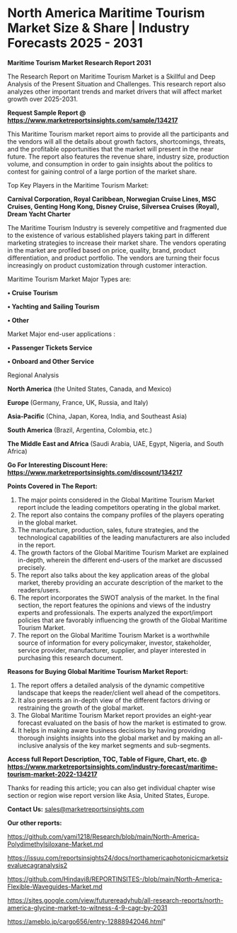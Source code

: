  # North America Maritime Tourism Market Size & Share | Industry Forecasts 2025 - 2031

<strong>Maritime Tourism Market Research Report 2031</strong>

The Research Report on Maritime Tourism Market is a Skillful and Deep Analysis of the Present Situation and Challenges. This research report also analyzes other important trends and market drivers that will affect market growth over 2025-2031.

<strong>Request Sample Report @ <a href=https://www.marketreportsinsights.com/sample/134217>https://www.marketreportsinsights.com/sample/134217</a></strong>

This Maritime Tourism market report aims to provide all the participants and the vendors will all the details about growth factors, shortcomings, threats, and the profitable opportunities that the market will present in the near future. The report also features the revenue share, industry size, production volume, and consumption in order to gain insights about the politics to contest for gaining control of a large portion of the market share.

Top Key Players in the Maritime Tourism Market:

<strong>Carnival Corporation, Royal Caribbean, Norwegian Cruise Lines, MSC Cruises, Genting Hong Kong, Disney Cruise, Silversea Cruises (Royal), Dream Yacht Charter</strong>

The Maritime Tourism Industry is severely competitive and fragmented due to the existence of various established players taking part in different marketing strategies to increase their market share. The vendors operating in the market are profiled based on price, quality, brand, product differentiation, and product portfolio. The vendors are turning their focus increasingly on product customization through customer interaction.

Maritime Tourism Market Major Types are:

<strong>• Cruise Tourism

• Yachting and Sailing Tourism

• Other</strong>

Market Major end-user applications :

<strong>• Passenger Tickets Service

• Onboard and Other Service</strong>

Regional Analysis

</u><strong><b>North America</b></strong> (the United States, Canada, and Mexico)

<strong><b>Europe </b></strong>(Germany, France, UK, Russia, and Italy)

<strong><b>Asia-Pacific</b></strong> (China, Japan, Korea, India, and Southeast Asia)

<strong><b>South America</b></strong> (Brazil, Argentina, Colombia, etc.)

<strong><b>The Middle East and Africa</b></strong> (Saudi Arabia, UAE, Egypt, Nigeria, and South Africa)

<strong>Go For Interesting Discount Here: <a href=https://www.marketreportsinsights.com/discount/134217>https://www.marketreportsinsights.com/discount/134217</a></strong>

<strong>Points Covered in The Report:</strong>
<ol>
  <li>The major points considered in the Global Maritime Tourism Market report include the leading competitors operating in the global market.</li>
  <li>The report also contains the company profiles of the players operating in the global market.</li>
  <li>The manufacture, production, sales, future strategies, and the technological capabilities of the leading manufacturers are also included in the report.</li>
  <li>The growth factors of the Global Maritime Tourism Market are explained in-depth, wherein the different end-users of the market are discussed precisely.</li>
  <li>The report also talks about the key application areas of the global market, thereby providing an accurate description of the market to the readers/users.</li>
  <li>The report incorporates the SWOT analysis of the market. In the final section, the report features the opinions and views of the industry experts and professionals. The experts analyzed the export/import policies that are favorably influencing the growth of the Global Maritime Tourism Market.</li>
  <li>The report on the Global Maritime Tourism Market is a worthwhile source of information for every policymaker, investor, stakeholder, service provider, manufacturer, supplier, and player interested in purchasing this research document.</li>
</ol>
<strong>Reasons for Buying Global Maritime Tourism Market Report:</strong>

<ol>
  <li>The report offers a detailed analysis of the dynamic competitive landscape that keeps the reader/client well ahead of the competitors.</li>
  <li>It also presents an in-depth view of the different factors driving or restraining the growth of the global market.</li>
  <li>The Global Maritime Tourism Market report provides an eight-year forecast evaluated on the basis of how the market is estimated to grow.</li>
  <li>It helps in making aware business decisions by having providing thorough insights insights into the global market and by making an all-inclusive analysis of the key market segments and sub-segments.</li>
</ol>
<strong>Access full Report Description, TOC, Table of Figure, Chart, etc. @ <a href=https://www.marketreportsinsights.com/industry-forecast/maritime-tourism-market-2022-134217>https://www.marketreportsinsights.com/industry-forecast/maritime-tourism-market-2022-134217</a></strong>


Thanks for reading this article; you can also get individual chapter wise section or region wise report version like Asia, United States, Europe.

<strong>Contact Us:</strong>
sales@marketreportsinsights.com

<strong>Our other reports:</strong>

<a href=https://github.com/yami1218/Research/blob/main/North-America-Polydimethylsiloxane-Market.md>https://github.com/yami1218/Research/blob/main/North-America-Polydimethylsiloxane-Market.md</a>

<a href=https://issuu.com/reportsinsights24/docs/northamericaphotonicicmarketsizevaluecagranalysis2>https://issuu.com/reportsinsights24/docs/northamericaphotonicicmarketsizevaluecagranalysis2</a>

<a href=https://github.com/Hindavi8/REPORTINSITES-/blob/main/North-America-Flexible-Waveguides-Market.md>https://github.com/Hindavi8/REPORTINSITES-/blob/main/North-America-Flexible-Waveguides-Market.md</a>

<a href=https://sites.google.com/view/futurereadyhub/all-research-reports/north-america-glycine-market-to-witness-4-9-cagr-by-2031>https://sites.google.com/view/futurereadyhub/all-research-reports/north-america-glycine-market-to-witness-4-9-cagr-by-2031</a>

<a href=https://ameblo.jp/cargo656/entry-12888942046.html>https://ameblo.jp/cargo656/entry-12888942046.html</a>"

